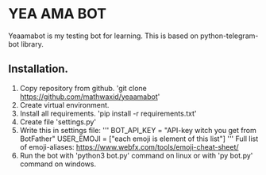 # YEA AMA BOT

Yeaamabot is my testing bot for learning. This is based on python-telegram-bot library. 

## Installation. 
1. Copy repository from github. 'git clone https://github.com/mathwaxid/yeaamabot'
2. Create virtual environment. 
3. Install all requirements. 'pip install -r requirements.txt'
4. Create file 'settings.py'
5. Write this in settings file:
'''
BOT_API_KEY = "API-key witch you get from BotFather"
USER_EMOJI = ["each emoji is element of this list"]
'''
Full list of emoji-aliases: https://www.webfx.com/tools/emoji-cheat-sheet/
6. Run the bot with 'python3 bot.py' command on linux or with 'py bot.py' command on windows. 
